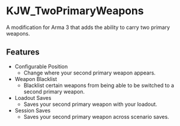 # KJW_TwoPrimaryWeapons
A modification for Arma 3 that adds the ability to carry two primary weapons.

## Features
- Configurable Position
  - Change where your second primary weapon appears.
- Weapon Blacklist
  - Blacklist certain weapons from being able to be switched to a second primary weapon.
- Loadout Saves
  - Saves your second primary weapon with your loadout.
 - Session Saves
   - Saves your second primary weapon across scenario saves.
